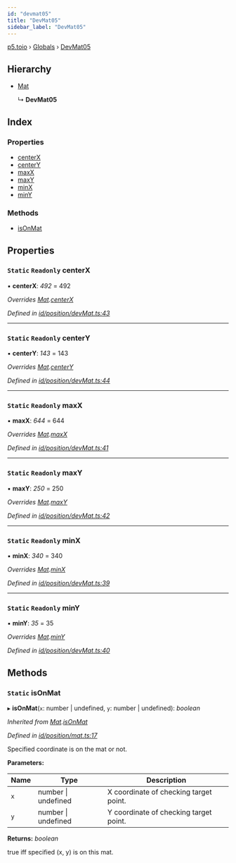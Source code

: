 ```yaml
---
id: "devmat05"
title: "DevMat05"
sidebar_label: "DevMat05"
---
```


[p5.toio](../index.md) › [Globals](../globals.md) › [DevMat05](devmat05.md)

## Hierarchy

* [Mat](mat.md)

  ↳ **DevMat05**

## Index

### Properties

* [centerX](devmat05.md#static-readonly-centerx)
* [centerY](devmat05.md#static-readonly-centery)
* [maxX](devmat05.md#static-readonly-maxx)
* [maxY](devmat05.md#static-readonly-maxy)
* [minX](devmat05.md#static-readonly-minx)
* [minY](devmat05.md#static-readonly-miny)

### Methods

* [isOnMat](devmat05.md#static-isonmat)

## Properties

### `Static` `Readonly` centerX

▪ **centerX**: *492* = 492

*Overrides [Mat](mat.md).[centerX](mat.md#static-protected-centerx)*

*Defined in [id/position/devMat.ts:43](https://github.com/tetunori/p5.toio/blob/7e9fa1c/src/id/position/devMat.ts#L43)*

___

### `Static` `Readonly` centerY

▪ **centerY**: *143* = 143

*Overrides [Mat](mat.md).[centerY](mat.md#static-protected-centery)*

*Defined in [id/position/devMat.ts:44](https://github.com/tetunori/p5.toio/blob/7e9fa1c/src/id/position/devMat.ts#L44)*

___

### `Static` `Readonly` maxX

▪ **maxX**: *644* = 644

*Overrides [Mat](mat.md).[maxX](mat.md#static-protected-maxx)*

*Defined in [id/position/devMat.ts:41](https://github.com/tetunori/p5.toio/blob/7e9fa1c/src/id/position/devMat.ts#L41)*

___

### `Static` `Readonly` maxY

▪ **maxY**: *250* = 250

*Overrides [Mat](mat.md).[maxY](mat.md#static-protected-maxy)*

*Defined in [id/position/devMat.ts:42](https://github.com/tetunori/p5.toio/blob/7e9fa1c/src/id/position/devMat.ts#L42)*

___

### `Static` `Readonly` minX

▪ **minX**: *340* = 340

*Overrides [Mat](mat.md).[minX](mat.md#static-protected-minx)*

*Defined in [id/position/devMat.ts:39](https://github.com/tetunori/p5.toio/blob/7e9fa1c/src/id/position/devMat.ts#L39)*

___

### `Static` `Readonly` minY

▪ **minY**: *35* = 35

*Overrides [Mat](mat.md).[minY](mat.md#static-protected-miny)*

*Defined in [id/position/devMat.ts:40](https://github.com/tetunori/p5.toio/blob/7e9fa1c/src/id/position/devMat.ts#L40)*

## Methods

### `Static` isOnMat

▸ **isOnMat**(`x`: number | undefined, `y`: number | undefined): *boolean*

*Inherited from [Mat](mat.md).[isOnMat](mat.md#static-isonmat)*

*Defined in [id/position/mat.ts:17](https://github.com/tetunori/p5.toio/blob/7e9fa1c/src/id/position/mat.ts#L17)*

Specified coordinate is on the mat or not.

**Parameters:**

Name | Type | Description |
------ | ------ | ------ |
`x` | number &#124; undefined | X coordinate of checking target point. |
`y` | number &#124; undefined | Y coordinate of checking target point.  |

**Returns:** *boolean*

true iff specified (x, y) is on this mat.
